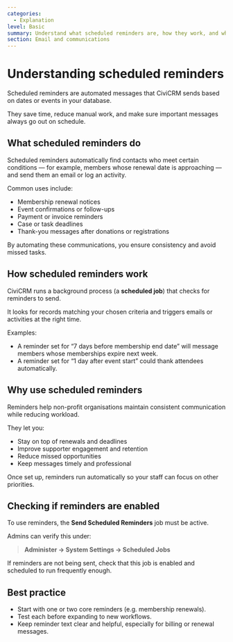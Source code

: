 ```yaml
---
categories:
  - Explanation
level: Basic
summary: Understand what scheduled reminders are, how they work, and why they're useful for automating communications in CiviCRM.
section: Email and communications
---
```


# Understanding scheduled reminders

Scheduled reminders are automated messages that CiviCRM sends based on dates or events in your database.

They save time, reduce manual work, and make sure important messages always go out on schedule.

## What scheduled reminders do

Scheduled reminders automatically find contacts who meet certain conditions — for example, members whose renewal date is approaching — and send them an email or log an activity.

Common uses include:

- Membership renewal notices  
- Event confirmations or follow-ups  
- Payment or invoice reminders  
- Case or task deadlines  
- Thank-you messages after donations or registrations  

By automating these communications, you ensure consistency and avoid missed tasks.

## How scheduled reminders work

CiviCRM runs a background process (a **scheduled job**) that checks for reminders to send.

It looks for records matching your chosen criteria and triggers emails or activities at the right time.

Examples:

- A reminder set for “7 days before membership end date” will message members whose memberships expire next week.  
- A reminder set for “1 day after event start” could thank attendees automatically.  

## Why use scheduled reminders

Reminders help non-profit organisations maintain consistent communication while reducing workload.

They let you:

- Stay on top of renewals and deadlines  
- Improve supporter engagement and retention  
- Reduce missed opportunities  
- Keep messages timely and professional  

Once set up, reminders run automatically so your staff can focus on other priorities.

## Checking if reminders are enabled

To use reminders, the **Send Scheduled Reminders** job must be active.

Admins can verify this under:

> **Administer → System Settings → Scheduled Jobs**

If reminders are not being sent, check that this job is enabled and scheduled to run frequently enough.

## Best practice

- Start with one or two core reminders (e.g. membership renewals).  
- Test each before expanding to new workflows.  
- Keep reminder text clear and helpful, especially for billing or renewal messages.
